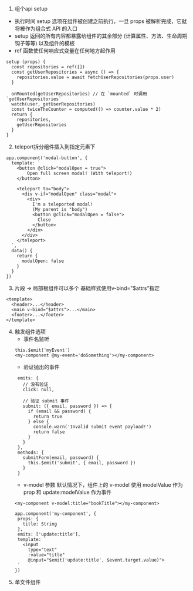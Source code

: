 1. 组个api setup
- 执行时间  setup 选项在组件被创建之前执行，一旦 props 被解析完成，它就将被作为组合式 API 的入口
- setup 返回的所有内容都暴露给组件的其余部分 (计算属性、方法、生命周期钩子等等) 以及组件的模板
- ref 函数使任何响应式变量在任何地方起作用
```
setup (props) {
  const repositories = ref([])
  const getUserRepositories = async () => {
    repositories.value = await fetchUserRepositories(props.user)
  }

  onMounted(getUserRepositories) // 在 `mounted` 时调用 `getUserRepositories`
  watch(user, getUserRepositories)
  const twiceTheCounter = computed(() => counter.value * 2)
  return {
    repositories,
    getUserRepositories
  }
}
```

2. teleport拆分组件插入到指定元素下
```
app.component('modal-button', {
  template: `
    <button @click="modalOpen = true">
        Open full screen modal! (With teleport!)
    </button>

    <teleport to="body">
      <div v-if="modalOpen" class="modal">
        <div>
          I'm a teleported modal! 
          (My parent is "body")
          <button @click="modalOpen = false">
            Close
          </button>
        </div>
      </div>
    </teleport>
  `,
  data() {
    return { 
      modalOpen: false
    }
  }
})
```
3. 片段 -> 局部根组件可以多个 基础样式使用v-bind="$attrs"指定
```
<template>
  <header>...</header>
  <main v-bind="$attrs">...</main>
  <footer>...</footer>
</template>
```
4. 触发组件选项
   - 事件名监听 
    ```
    this.$emit('myEvent')
    <my-component @my-event='doSomething'></my-component>
    ```
   -  验证抛出的事件
    ```
     emits: {
       // 没有验证
       click: null,

       // 验证 submit 事件
       submit: ({ email, password }) => {
         if (email && password) {
           return true
         } else {
           console.warn('Invalid submit event payload!')
           return false
         }
       }
     },
     methods: {
       submitForm(email, password) {
         this.$emit('submit', { email, password })
       }
     }
    ```
    - v-model 参数 默认情况下，组件上的 v-model 使用 modelValue 作为 prop 和 update:modelValue 作为事件
    ```
    <my-component v-model:title="bookTitle"></my-component>

    app.component('my-component', {
     props: {
       title: String
     },
     emits: ['update:title'],
     template: `
       <input
         type="text"
         :value="title"
         @input="$emit('update:title', $event.target.value)">
     `
   })
    ```
5. 单文件组件 <script setup> 默认就就是async声明
    - 基本用法
      ```
         <script setup>
         import { ref } from 'vue'
         import MyComponent from './MyComponent.vue'  // 使用组件

         const count = ref(0) // 响应式

         </script>

         <template>
             <MyComponent />
             <button @click="count++">{{ count }}</button>
         </template>
      ```
    - 自定义指令
        ```
        <script setup>
        const vMyDirective = {
          beforeMount: (el) => {
            // 在元素上做些操作
          }
        }
        </script>
        <template>
          <h1 v-my-directive>This is a Heading</h1>
        </template>
        ```
    - defineProps和defineEmits 在 <script setup> 中必须使用 defineProps 和 defineEmits API 来声明 props 和 emits
        ```
        <script setup>
        const props = defineProps({
          foo: String
        })

        const emit = defineEmits(['change', 'delete'])
        // setup code
        </script>
        ```
    - defineExpose
      - 概念 使用 <script setup> 的组件是默认关闭的，也即通过模板 ref 或者 $parent 链获取到的组件的公开实例，不会暴露任何在 <script setup> 中声明的绑定。为了在 <script setup> 组件中明确要暴露出去的属性
      - 实例
        ```
        <script setup>
        import { ref } from 'vue'

        const a = 1
        const b = ref(2)

        defineExpose({
          a,
          b
        })
        </script>
        ```
6. style
    - scoped
      父组件的样式将不会泄露到子组件当中。不过，子组件的根节点会同时被父组件的作用域样式和子组件的作用域样式影响。这是有意为之的，这样父组件就可以设置子组件根节点的样式，以达到调整布局的目的
    - 深度选择器
      处于 scoped 样式中的选择器如果想要做更“深度”的选择，也即：影响到子组件，可以使用 :deep() 这个伪类
      ```
      <style scoped>
        .a :deep(.b) {
          /* ... */
        }
      </style>
      ```
    - 插槽选择器
        默认情况下，作用域样式不会影响到 <slot/> 渲染出来的内容，因为它们被认为是父组件所持有并传递进来的。使用 :slotted 伪类以确切地将插槽内容作为选择器的目标
    ```
    <style scoped>
      :slotted(div) {
        color: red;
      }
      </style>
    ```
    - 全局选择器
        如果想让其中一个样式规则应用到全局，比起另外创建一个 <style>，可以使用 :global 伪类来实现
    ```
    <style scoped>
      :global(.red) {
        color: red;
      }
    </style>
    ```
7. v-if 与 v-for 的优先级对比 3.x 版本中 v-if 总是优先于 v-for 生效
8. destroyed 生命周期选项被重命名为 unmounted、beforeDestroy 生命周期选项被重命名为 beforeUnmount
9. 强烈建议使用 emits 记录每个组件所触发的所有事件。
这尤为重要，因为我们移除了 .native 修饰符。任何未在 emits 中声明的事件监听器都会被算入组件的 $attrs，并将默认绑定到组件的根节点上
```
   // 对于向其父组件透传原生事件的组件来说，这会导致有两个事件被触发：
   <template>
     <button v-on:click="$emit('click', $event)">OK</button>
   </template>
   <script>
   export default {
     emits: [] // 不声明事件
   }
   </script>
   // 当一个父级组件拥有 click 事件的监听器时：
   <my-button v-on:click="handleClick"></my-button>
   该事件现在会被触发两次:
   一次来自 $emit()。
   另一次来自应用在根元素上的原生事件监听器。
```